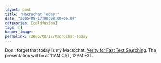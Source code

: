 ```yaml
---
layout: post
title: "Macrochat Today!"
date: "2005-08-17T08:08:00+06:00"
categories: [coldfusion]
tags: []
banner_image: 
permalink: /2005/08/17/Macrochat-Today
---
```


Don't forget that today is my Macrochat: <a href="http://www.macromedia.com/cfusion/event/index.cfm?event=detail&id=269697&loc=en_us">Verity for Fast Text Searching</a>. The presentation will be at 11AM CST, 12PM EST.